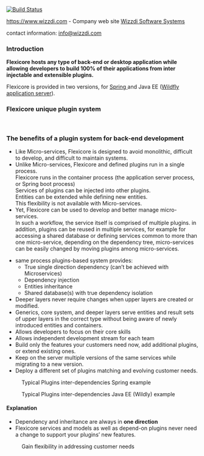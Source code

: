 
[![Build Status](https://jenkins.wizzdi.com/buildStatus/icon?job=FlexiCore)](https://jenkins.wizzdi.com/job/FlexiCore/)

https://www.wizzdi.com - Company web site 
[Wizzdi Software Systems](https://www.wizzdi.com)

contact information: 
info@wizzdi.com 

<!-- wp:heading {"level":3} -->
<h3>Introduction</h3>
<!-- /wp:heading -->

<!-- wp:paragraph -->
<p><strong>Flexicore hosts any type of back-end or desktop application while allowing developers to build 100% of their applications from inter injectable and extensible plugins.</strong></p>
<!-- /wp:paragraph -->

<!-- wp:paragraph -->
<p>Flexicore is provided in two versions, for <a href="https://en.wikipedia.org/wiki/Spring_Framework" target="_blank" rel="noreferrer noopener">Spring </a>and Java EE (<a href="https://en.wikipedia.org/wiki/WildFly" target="_blank" rel="noreferrer noopener">Wildfly application server</a>).</p>
<!-- /wp:paragraph -->

<!-- wp:heading {"level":3} -->
<h3>Flexicore unique plugin system</h3>
<!-- /wp:heading -->

<!-- wp:block {"ref":1400} /-->

<!-- wp:paragraph -->
<p><br></p>
<!-- /wp:paragraph -->

<!-- wp:heading {"level":3} -->
<h3>The benefits of a plugin system for back-end development</h3>
<!-- /wp:heading -->

<!-- wp:list -->
<ul><li>Like Micro-services, Flexicore is designed to avoid monolithic, difficult to develop, and difficult to maintain systems. </li><li> Unlike Micro-services, Flexicore and defined plugins run in a single process.<br>Flexicore runs in the container process (the application server process, or Spring boot process)<br>Services of plugins can be injected into other plugins.<br>Entities can be extended while defining new entities. <br>This flexibility is not available with Micro-services.</li><li>Yet, Flexicore can be used to develop and better manage micro-services.<br>In such a workflow, the service itself is comprised of multiple plugins.  in addition, plugins can be reused in multiple services, for example for accessing a shared database or defining services common to more than one micro-service, depending on the dependency tree, micro-services can be easily changed by moving plugins among micro-services.</li></ul>
<!-- /wp:list -->

<!-- wp:list -->
<ul><li>same process plugins-based system provides:<ul><li>True single direction dependency (can’t be achieved with Microservices)</li><li>Dependency injection</li><li>Entities inheritance</li><li>Shared database(s) with true dependency isolation&nbsp;</li></ul></li><li>Deeper layers never require changes when upper layers are created or modified. </li><li>Generics, core system, and deeper layers serve entities and result sets of upper layers in the correct type without being aware of newly introduced entities and containers.</li><li>Allows developers to focus on their core skills</li><li>Allows independent development stream for each team</li><li>Build only the features your customers need now, add additional plugins, or extend existing ones.</li><li>Keep on the server multiple versions of the same services while migrating to a new version.</li><li>Deploy a different set of plugins matching and evolving customer needs.</li></ul>
<!-- /wp:list -->

<!-- wp:image {"align":"center","id":1410,"sizeSlug":"large"} -->
<div class="wp-block-image"><figure class="aligncenter size-large"><img src="https://wizzdi.com/wp-content/uploads/2020/06/Flexicore-dependencies-Spring-1.png" alt="" class="wp-image-1410"/><figcaption>Typical Plugins inter-dependencies Spring example </figcaption></figure></div>
<!-- /wp:image -->

<!-- wp:image {"id":1413,"sizeSlug":"large"} -->
<figure class="wp-block-image size-large"><img src="https://wizzdi.com/wp-content/uploads/2020/06/Flexicore-dependencies-sample-Java-EE-1-1.png" alt="" class="wp-image-1413"/><figcaption>Typical Plugins inter-dependencies Java EE (Wildly) example</figcaption></figure>
<!-- /wp:image -->

<!-- wp:heading {"level":4} -->
<h4>Explanation</h4>
<!-- /wp:heading -->

<!-- wp:list -->
<ul><li>Dependency and inheritance are always in <strong>one direction</strong></li><li>Flexicore services and models as well as depend-on plugins never need a change to support your plugins’ new features.</li></ul>
<!-- /wp:list -->

<!-- wp:image {"id":1415,"sizeSlug":"large"} -->
<figure class="wp-block-image size-large"><img src="https://wizzdi.com/wp-content/uploads/2020/06/different-customers-slightly-changed-deployment.png" alt="" class="wp-image-1415"/><figcaption>Gain flexibility in addressing customer needs<br></figcaption></figure>
<!-- /wp:image -->

<!-- wp:paragraph -->
<p></p>
<!-- /wp:paragraph -->
